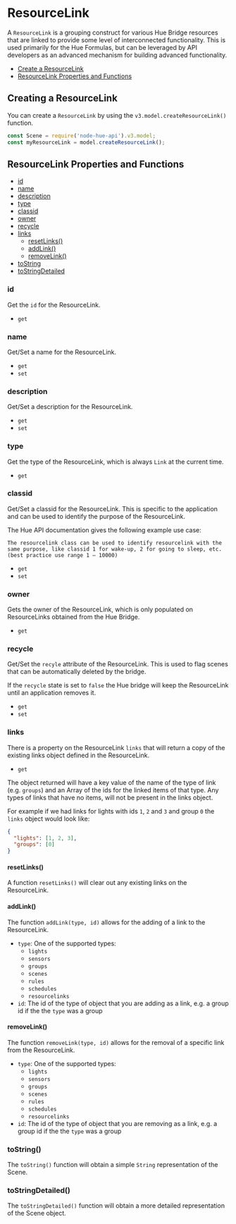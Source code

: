 # ResourceLink

A `ResourceLink` is a grouping construct for various Hue Bridge resources that are linked to provide some level of 
interconnected functionality. This is used primarily for the Hue Formulas, but can be leveraged by API developers as an
advanced mechanism for building advanced functionality.  


* [Create a ResourceLink](#creating-a-resourcelink)
* [ResourceLink Properties and Functions](#resourcelink-properties-and-functions)


## Creating a ResourceLink

You can create a `ResourceLink` by using the `v3.model.createResourceLink()` function.

```js
const Scene = require('node-hue-api').v3.model;
const myResourceLink = model.createResourceLink();
```


## ResourceLink Properties and Functions

* [id](#id)
* [name](#name)
* [description](#description)
* [type](#type)
* [classid](#classid)
* [owner](#owner)
* [recycle](#recycle)
* [links](#links)
    * [resetLinks()](#resetlinks)
    * [addLink()](#addlink)
    * [removeLink()](#removelinks)
* [toString](#tostring)
* [toStringDetailed](#tostringdetailed)




### id
Get the `id` for the ResourceLink.
* `get`


### name
Get/Set a name for the ResourceLink.
* `get`
* `set`


### description
Get/Set a description for the ResourceLink.
* `get`
* `set`


### type
Get the type of the ResourceLink, which is always `Link` at the current time.
* `get`


### classid
Get/Set a classid for the ResourceLink. This is specific to the application and can be used to identify the purpose of
the ResourceLink.

The Hue API documentation gives the following example use case:

    The resourcelink class can be used to identify resourcelink with the same purpose, like classid 1 for wake-up, 2 for going to sleep, etc. (best practice use range 1 – 10000)

* `get`
* `set`


### owner
Gets the owner of the ResourceLink, which is only populated on ResourceLinks obtained from the Hue Bridge.
* `get`


### recycle
Get/Set the `recyle` attribute of the ResourceLink. This is used to flag scenes that can be automatically deleted by 
the bridge.

If the `recycle` state is set to `false` the Hue bridge will keep the ResourceLink until an application removes it.
* `get`
* `set`


### links
There is a property on the ResourceLink `links` that will return a copy of the existing links object defined in the 
ResourceLink.

* `get`

The object returned will have a key value of the name of the type of link (e.g. `groups`) and an Array of the ids for the 
linked items of that type. Any types of links that have no items, will not be present in the links object.

For example if we had links for lights with ids `1`, `2` and `3` and group `0` the `links` object would look like:

```json
{
  "lights": [1, 2, 3],
  "groups": [0]
}
```


#### resetLinks()
A function `resetLinks()` will clear out any existing links on the ResourceLink.
 
 
#### addLink()
The function `addLink(type, id)` allows for the adding of a link to the ResourceLink. 

* `type`: One of the supported types:
    * `lights`
    * `sensors`
    * `groups`
    * `scenes`
    * `rules`
    * `schedules`
    * `resourcelinks`
* `id`: The id of the type of object that you are adding as a link, e.g. a group id if the the `type` was a group


#### removeLink()
The function `removeLink(type, id)` allows for the removal of a specific link from the ResourceLink.

* `type`: One of the supported types:
    * `lights`
    * `sensors`
    * `groups`
    * `scenes`
    * `rules`
    * `schedules`
    * `resourcelinks`
* `id`: The id of the type of object that you are removing as a link, e.g. a group id if the the `type` was a group



### toString()
The `toString()` function will obtain a simple `String` representation of the Scene.


### toStringDetailed()
The `toStringDetailed()` function will obtain a more detailed representation of the Scene object.